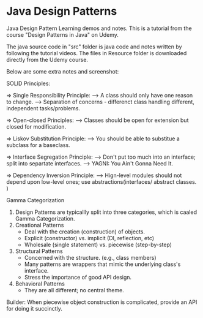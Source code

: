 # Java Design Patterns
Java Design Pattern Learning demos and notes. This is a tutorial from the course "Design Patterns in Java" on Udemy. 

The java source code in "src" folder is java code and notes written by following the tutorial videos. The files in Resource folder is downloaded directly from the Udemy course. 

Below are some extra notes and screenshot:

SOLID Principles:

  => Single Responsibility Principle:
    --> A class should only have one reason to change. 
    --> Separation of concerns - differenct class handling different, independent tasks/problems. 
    
  => Open-closed Principles:
    --> Classes should be open for extension but closed for modification. 
    
  => Liskov Substitution Principle:
    --> You should be able to substitue a subclass for a baseclass. 
    
  => Interface Segregation Principle:
    --> Don't put too much into an interface; split into separtate interfaces. 
    --> YAGNI: You Ain't Gonna Need It. 
    
  => Dependency Inversion Principle:
    --> Hign-level modules should not depend upon low-level ones; use abstractions(interfaces/ abstract classes. )


<section>
Gamma Categorization
<ol>
  <li>Design Patterns are typicallly split into three categories, which is caaled Gamma Categorization. 
  </li>
  <li>
    Creational Patterns
    <ul>
      <li>Deal with the creation (construction) of objects.</li>
      <li>Explicit (constructor) vs. implicit (DI, reflection, etc)</li>
      <li>Wholesale (single statement) vs. piecewise (step-by-step)</li> 
    </ul>
  </li>
  <li>
    Structural Patterns
    <ul>
      <li>Concerned with the structure. (e.g., class members)</li>
      <li>Many patterns are wrappers that mimic the underlying class's interface. </li>
      <li>Stress the importance of good API design. </li> 
    </ul>
  </li>
  
  <li>
    Behavioral Patterns
    <ul>
      <li>They are all different; no central theme. </li>
    </ul>
  </li>
  </ol>
  </section>
  
  <section>
  Builder: When piecewise object construction is complicated, provide an API for doing it succinctly. 
  </section>

